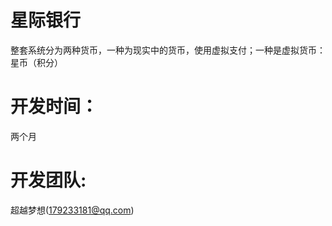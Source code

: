 星际银行
========

整套系统分为两种货币，一种为现实中的货币，使用虚拟支付；一种是虚拟货币：星币（积分）


开发时间：
=========

两个月

开发团队:
===========

超越梦想(179233181@qq.com)



